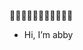 🌱🌱🌱🌱🌱🌱🌱🌱🌱🌱🌱
- Hi, I’m abby


<!---
abbyfakhri/abbyfakhri is a ✨ special ✨ repository because its `README.md` (this file) appears on your GitHub profile.
You can click the Preview link to take a look at your changes.
--->
